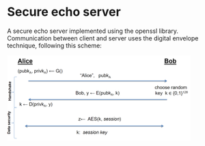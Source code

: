 # Secure echo server #
A secure echo server implemented using the openssl library. 
Communication between client and server uses the digital envelope technique, following this scheme:

![drawing](https://github.com/fedehsq/secure-echo-server/blob/master/scheme.png)
